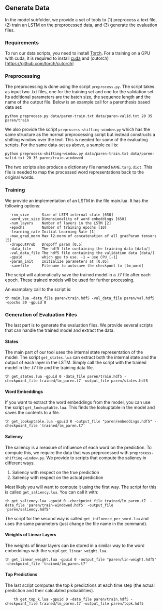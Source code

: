 ## Generate Data

In the model subfolder, we provide a set of tools to (1) preprocess a text file, (2) train an LSTM on the preprocessed data, and (3) generate the evaluation files.

### Requirements

To run our data scripts, you need to install [Torch](http://torch.ch/docs/getting-started.html). For a training on a GPU with cuda, it is required to install [cuda](https://developer.nvidia.com/cuda-downloads) and (cutorch)[https://github.com/torch/cutorch]

### Preprocessing

The preprocessing is done using the script `preprocess.py`. The script takes as input two .txt files, one for the training set and one for the validation set. Its additional parameters are the batch size, the sequence length and the name of the output file. Below is an example call for a parenthesis based data set:

    python preprocess.py data/paren-train.txt data/paren-valid.txt 20 35 paren/train

We also provide the script `preprocess-shifting-window.py` which has the same structure as the normal preprocessing script but instead constructs a shifting window over the text. This is needed for some of the evaluating scripts. For the same data-set as above, a sample call is:

    python preprocess-shifting-window.py data/paren-train.txt data/paren-valid.txt 20 35 paren/train-windowed 
    
The two scripts also produce a dictionary file named `NAME.targ.dict`. This file is needed to map the processed word representations back to the original words.
    
### Training

We provide an implementation of an LSTM in the file main.lua. It has the following options:

```
  -rnn_size      Size of LSTM internal state [650]
  -word_vec_size Dimensionality of word embeddings [650]
  -num_layers    Number of layers in the LSTM [2]
  -epochs        Number of training epochs [10]
  -learning_rate Initial Learning Rate [1]
  -max_grad_norm Max l2-norm of concatenation of all gradParam tensors [5]
  -dropoutProb   Dropoff param [0.5]
  -data_file     The hdf5 file containing the training data [data/]
  -val_data_file The hdf5 file containing the validation data [data/]
  -gpuid         which gpu to use. -1 = use CPU [-1]
  -param_init    Initialize parameters at [0.05]
  -savefile      Filename to autosave the checkpont to [lm_word]
```

The script will automatically save the trained model in a .t7 file after each epoch. These trained models will be used for further processing. 

An examplary call to the script is:

    th main.lua -data_file paren/train.hdf5 -val_data_file paren/val.hdf5 -epochs 30 -gpuid 0
    
### Generation of Evaluation Files

The last part is to generate the evaluation files. We provide several scripts that can handle the trained model and extract the data. 

#### States 

The main part of our tool uses the internal state representation of the model. The script `get_states.lua` can extract both the internal state and the output of each layer in the LSTM. Simply call the script with the trained model in the .t7 file and the training data file.

    th get_states.lua -gpuid 0 -data_file paren/train.hdf5 -checkpoint_file trained/lm_paren.t7 -output_file paren/states.hdf5
    
#### Word Embeddings

If you want to extract the word embeddings from the model, you can use the script `get_lookuptable.lua`. This finds the lookuptable in the model and saves the contents to a file. 

    th get_lookuptable.lua -gpuid 0 -output_file "paren/embeddings.hdf5" -checkpoint_file 'trained/lm_paren.t7'

#### Saliency

The saliency is a measure of influence of each word on the prediction. To compute this, we require the data that was preprocessed with `preprocess-shifting-window.py`. We provide to scripts that compute the saliency in different ways.

1. Saliency with respect on the true prediction
2. Saliency with respect on the actual prediction

Most likely you will want to compute it using the first way. The script for this is called `get_saliency.lua`. You can call it with:

    th get_saliency.lua -gpuid 0 -checkpoint_file trained/lm_paren.t7  -data_file 'paren/train-windowed.hdf5' -output_file 'paren/saliency.hdf5'
    
The script for the second way is called `get_influence_per_word.lua` and uses the same parameters (just change the file name in the command).

#### Weights of Linear Layers

The weights of linear layers can be stored in a similar way to the word embeddings with the script `get_linear_weight.lua`. 

    th get_linear_weight.lua -gpuid 0 -output_file "paren/lin-weight.hdf5" -checkpoint_file 'trained/lm_paren.t7'
    
#### Top Predictions

The last script computes the top k predictions at each time step (the actual prediction and their calculated probabilities).

        th get_top_k.lua -gpuid 0 -data_file paren/train.hdf5 -checkpoint_file trained/lm_paren.t7 -output_file paren/topk.hdf5

